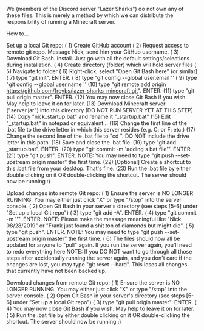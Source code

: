 We (members of the Discord server "Lazer Sharks") do not own any of these files. This is merely a method by which we can distribute the responsibility of running a Minecraft server.

How to...

Set up a local Git repo:
( 1) Create GitHub account
( 2) Request access to remote git repo. Message Nick, send him your GitHub username.
( 3) Download Git Bash. Install. Just go with all the default settings/selections during installation.
( 4) Create directory (folder) which will hold server files
( 5) Navigate to folder
( 6) Right-click, select "Open Git Bash here" (or similar)
( 7) type "git init". ENTER.
( 8) type "git config --global user.email '<email used to sign up for GitHub>'
( 9) type "git config --global user.name '<your name>'
(10) type "git remote add origin https://github.com/freybs/lazer_sharks_minecraft.git". ENTER.
(11) type "git pull origin master". ENTER.
(12) You may now close Git Bash if you wish. May help to leave it on for later.
(13) Download Minecraft server ("server.jar") into this directory (DO NOT RUN SERVER YET AT THIS STEP)
(14) Copy "nick_startup.bat" and rename it "<name>_startup.bat"
(15) Edit "<name>_startup.bat" in notepad or equivalent...
(16) Change the first line of the .bat file to the drive letter in which this server resides (e.g. C: or F: etc.)
(17) Change the second line of the .bat file to "cd <rest of the folder path>". DO NOT include the drive letter in this path.
(18) Save and close the .bat file.
(19) type "git add <name>_startup.bat". ENTER.
(20) type "git commit -m 'adding <name>s bat file'". ENTER.
(21) type "git push". ENTER.
	NOTE: You may need to type "git push --set-upstream origin master" the first time.
(22) [Optional] Create a shortcut to this .bat file from your desktop. That's fine.
(23) Run the .bat file by either double clicking on it OR double-clicking the shortcut. The server should now be running :)

Upload changes into remote Git repo:
( 1) Ensure the server is NO LONGER RUNNING. You may either just click "X" or type "/stop" into the server console.
( 2) Open Git Bash in your server's directory (see steps [5-6] under "Set up a local Git repo")
( 3) type "git add -A". ENTER.
( 4) type "git commit -m '<insert message here>'". ENTER.
	NOTE: Please make the message meaningful like "Nick 08/28/2019" or "Frank just found a shit ton of diamonds but might die".
( 5) type "git push". ENTER.
	NOTE: You may need to type "git push --set-upstream origin master" the first time.
( 6) The files should now all be updated for anyone to "pull" again. If you run the server again, you'll need to redo everything here
	NOTE: If you DO NOT want to go through all those steps after accidentally running the server again, and you don't care if the changes are lost,
		you may type "git reset --hard". This loses all changes that currently have not been backed up.

Download changes from remote Git repo:
( 1) Ensure the server is NO LONGER RUNNING. You may either just click "X" or type "/stop" into the server console.
( 2) Open Git Bash in your server's directory (see steps [5-6] under "Set up a local Git repo")
( 3) type "git pull origin master". ENTER.
( 4) You may now close Git Bash if you wish. May help to leave it on for later.
( 5) Run the .bat file by either double clicking on it OR double-clicking the shortcut. The server should now be running :)